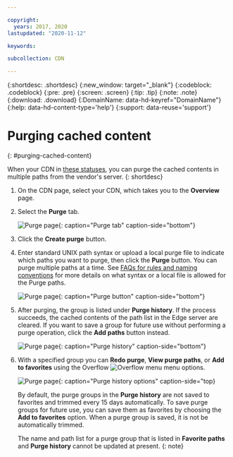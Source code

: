 ```yaml
---

copyright:
  years: 2017, 2020
lastupdated: "2020-11-12"

keywords:

subcollection: CDN

---
```


{:shortdesc: .shortdesc}
{:new_window: target="_blank"}
{:codeblock: .codeblock}
{:pre: .pre}
{:screen: .screen}
{:tip: .tip}
{:note: .note}
{:download: .download}
{:DomainName: data-hd-keyref="DomainName"}
{:help: data-hd-content-type='help'}
{:support: data-reuse='support'}

# Purging cached content
{: #purging-cached-content}

When your CDN in [these statuses](/docs/CDN?topic=CDN-faqs#what-status-is-cdn-allowed-for-multiple-file-purge), you can purge the cached contents in multiple paths from the vendor's server.
{: shortdesc}

1. On the CDN page, select your CDN, which takes you to the **Overview** page.
2. Select the **Purge** tab.

   ![Purge page](images/purge-tab.png){: caption="Purge tab" caption-side="bottom"}

3. Click the **Create purge** button.
4. Enter standard UNIX path syntax or upload a local purge file to indicate which paths you want to purge, then click the **Purge** button. You can purge multiple paths at a time. See [FAQs for rules and naming conventions](/docs/CDN?topic=CDN-rules-and-naming-conventions#what-are-the-rules-for-the-path-string-for-purge) for more details on what syntax or a local file is allowed for the Purge paths.

   ![Purge page](images/purge-create-dialog.png){: caption="Purge button" caption-side="bottom"}

5. After purging, the group is listed under **Purge history**. If the process succeeds, the cached contents of the path list in the Edge server are cleared. If you want to save a group for future use without performing a purge operation, click the **Add paths** button instead.

   ![Purge page](images/purge-history-list.png){: caption="Purge history" caption-side="bottom"}

6. With a specified group you can **Redo purge**, **View purge paths**, or **Add to favorites** using the Overflow ![Overflow menu](images/overflow.png) menu options.

   ![Purge page](images/purge-history-options.png){: caption="Purge history options" caption-side="top}

   By default, the purge groups in the **Purge history** are not saved to favorites and trimmed every 15 days automatically. To save purge groups for future use, you can save them as favorites by choosing the **Add to favorites** option. When a purge group is saved, it is not be automatically trimmed.

   The name and path list for a purge group that is listed in **Favorite paths** and **Purge history** cannot be updated at present.
   {: note}
